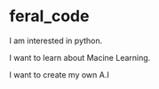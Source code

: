 # feral_code
 I am interested in python.
 
 
 I want to learn about Macine Learning.
 
 
I want to create my own A.I
